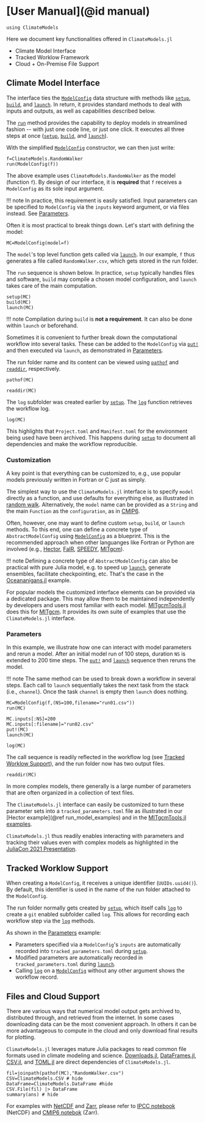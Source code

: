 # [User Manual](@id manual)

```@setup main
using ClimateModels
```

Here we document key functionalities offered in `ClimateModels.jl`

- Climate Model Interface
- Tracked Worklow Framework
- Cloud + On-Premise File Support

## Climate Model Interface

The interface ties the [`ModelConfig`](@ref) data structure with methods like [`setup`](@ref), [`build`](@ref), and [`launch`](@ref). In return, it provides standard methods to deal with inputs and outputs, as well as capabilities described below. 

The [`run`](@ref) method provides the capability to deploy models in streamlined fashion -- with just one code line, or just one click. It executes all three steps at once ([`setup`](@ref), [`build`](@ref), and [`launch`](@ref)). 
 
With the simplified [`ModelConfig`](@ref) constructor, we can then just write:

```@example main
f=ClimateModels.RandomWalker
run(ModelConfig(f))
```

The above example uses `ClimateModels.RandomWalker` as the model (function `f`). By design of our interface, it is **required** that `f` receives a `ModelConfig` as its sole input argument. 

!!! note
    In practice, this requirement is easily satisfied. Input parameters can be specified to `ModelConfig` via the `inputs` keyword argument, or via files instead. See [Parameters](@ref).

Often it is most practical to break things down. Let's start with defining the model:

```@example main
MC=ModelConfig(model=f)
```

The `model`'s top level function gets called via [`launch`](@ref). In our example, `f` thus generates a file called `RandomWalker.csv`, which gets stored in the run folder. 

The `run` sequence is shown below. In practice, `setup` typically handles files and software, `build` may compile a chosen model configuration, and `launch` takes care of the main computation. 

```@example main
setup(MC)
build(MC)
launch(MC)
```

!!! note
    Compilation during `build` is **not a requirement**. It can also be done within `launch` or beforehand.

Sometimes it is convenient to further break down the computational workflow into several tasks. These can be added to the `ModelConfig` via [`put!`](@ref) and then executed via `launch`, as demonstrated in [Parameters](@ref).

The run folder name and its content can be viewed using [`pathof`](@ref) and [`readdir`](@ref), respectively.

```@example main
pathof(MC)
```

```@example main
readdir(MC)
```

The `log` subfolder was created earlier by [`setup`](@ref). The [`log`](@ref) function retrieves the workflow log. 

```@example main
log(MC)
```

This highlights that `Project.toml` and `Manifest.toml` for the environment being used have been archived. This happens during [`setup`](@ref) to document all dependencies and make the workflow reproducible.

### Customization

A key point is that everything can be customized to, e.g., use popular models previously written in Fortran or C just as simply. 

The simplest way to use the `ClimateModels.jl` interface is to specify `model` directly as a function, and use defaults for everything else, as illustrated in [random walk](../examples/RandomWalker.html). Alternatively, the `model` name can be provided as a `String` and the main `Function` as the `configuration`, as in [CMIP6](../examples/CMIP6.html).

Often, however, one may want to define custom `setup`, `build`, or `launch` methods. To this end, one can define a concrete type of `AbstractModelConfig` using [`ModelConfig`](@ref) as a blueprint. This is the recommended approach when other languanges like Fortran or Python are involved (e.g., [Hector](../examples/Hector.html), [FaIR](../examples/FaIR.html), [SPEEDY](../examples/Speedy.html), [MITgcm](../examples/MITgcm.html)). 

!!! note
    Defining a concrete type of `AbstractModelConfig` can also be practical with pure Julia model, e.g. to speed up [`launch`](@ref), generate ensembles, facilitate checkpointing, etc. That's the case in the [Oceananigans.jl](../examples/Oceananigans.html) example.

For popular models the customized interface elements can be provided via a dedicated package. This may allow them to be maintained independently by developers and users most familiar with each model. [MITgcmTools.jl](https://github.com/gaelforget/MITgcmTools.jl) does this for [MITgcm](https://mitgcm.readthedocs.io/en/latest/). It provides its own suite of examples that use the `ClimateModels.jl` interface.

### Parameters

In this example, we illustrate how one can interact with model parameters and rerun a model. After an initial model run of 100 steps, duration `NS` is extended to 200 time steps. The [`put!`](@ref) and [`launch`](@ref) sequence then reruns the model. 

!!! note
    The same method can be used to break down a workflow in several steps. Each call to `launch` sequentially takes the next task from the stack (i.e., `channel`). Once the task `channel` is empty then `launch` does nothing.

```@example main
MC=ModelConfig(f,(NS=100,filename="run01.csv"))
run(MC)

MC.inputs[:NS]=200
MC.inputs[:filename]="run02.csv"
put!(MC)
launch(MC)

log(MC)
```

The call sequence is readily reflected in the workflow log (see [Tracked Worklow Support](@ref)), and the run folder now has two output files.

```@example main
readdir(MC)
```

In more complex models, there generally is a large number of parameters that are often organized in a collection of text files. 

The `ClimateModels.jl` interface can easily be customized to turn these parameter sets into a `tracked_parameters.toml` file as illustrated in our [Hector example](@ref run_model_examples) and in the [MITgcmTools.jl examples](https://github.com/gaelforget/MITgcmTools.jl).

`ClimateModels.jl` thus readily enables interacting with parameters and tracking their values even with complex models as highlighted in the [JuliaCon 2021 Presentation](@ref).

## Tracked Worklow Support

When creating a `ModelConfig`, it receives a unique identifier (`UUIDs.uuid4()`). By default, this identifier is used in the name of the run folder attached to the `ModelConfig`. 

The run folder normally gets created by [`setup`](@ref), which itself calls [`log`](@ref) to create a `git` enabled subfolder called `log`. This allows for recording each workflow step via the [`log`](@ref) methods. 

As shown in the [Parameters](@ref) example:

- Parameters specified via a `ModelConfig`'s `inputs` are automatically recorded into `tracked_parameters.toml` during [`setup`](@ref).
- Modified parameters are automatically recorded in `tracked_parameters.toml` during [`launch`](@ref).
- Calling [`log`](@ref) on a [`ModelConfig`](@ref) without any other argument shows the workflow record.

## Files and Cloud Support

There are various ways that numerical model output gets archived to, distributed through, and retrieved from the internet. In some cases downloading data can be the most convenient approach. In others it can be more advantageous to compute in the cloud and only download final results for plotting. 

`ClimateModels.jl` leverages mature Julia packages to read common file formats used in climate modeling and science. [Downloads.jl](https://github.com/JuliaLang/Downloads.jl), [DataFrames.jl](https://github.com/JuliaData/DataFrames.jl), [CSV.jl](https://github.com/JuliaData/CSV.jl), and [TOML.jl](https://github.com/JuliaLang/TOML.jl) are direct dependencies of `ClimateModels.jl`.

```@example main
fil=joinpath(pathof(MC),"RandomWalker.csv")
CSV=ClimateModels.CSV # hide
DataFrame=ClimateModels.DataFrame #hide
CSV.File(fil) |> DataFrame
summary(ans) # hide
```

For examples with [NetCDF](https://github.com/JuliaGeo/NetCDF.jl) and [Zarr](https://github.com/meggart/Zarr.jl), please refer to [IPCC notebook](../examples/IPCC.html) (NetCDF) and [CMIP6 notebok](../examples/CMIP6.html) (Zarr).
